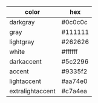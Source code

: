 | color            | hex     |
| ---------------- | ------- |
| darkgray         | #0c0c0c |
| gray             | #111111 |
| lightgray        | #262626 |
| white            | #ffffff |
| darkaccent       | #5c2296 |
| accent           | #9335f2 |
| lightaccent      | #aa74e0 |
| extralightaccent | #c7a4ea |
